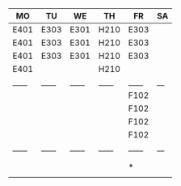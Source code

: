 |MO  |TU  |WE  |TH  |FR  |SA|
|----|----|----|----|----|--|
|E401|E303|E301|H210|E303|  |
|E401|E303|E301|H210|E303|  |
|E401|E303|E301|H210|E303|  |
|E401|    |    |H210|    |  |
|____|____|____|____|____|__|
|    |    |    |    |F102|  |
|    |    |    |    |F102|  |
|    |    |    |    |F102|  |
|    |    |    |    |F102|  |
|____|____|____|____|____|__|
|    |    |    |    |    |  |
|    |    |    |    |    |  |
|    |    |    |    |*   |  |
|    |    |    |    |    |  |
